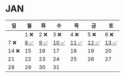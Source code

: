 # JAN
| 일   | 월                                                                      | 화                                                                      | 수                                                                          | 목                                                                         | 금                                                                       | 토                                                                        |
|-----|------------------------------------------------------------------------|------------------------------------------------------------------------|----------------------------------------------------------------------------|---------------------------------------------------------------------------|-------------------------------------------------------------------------|--------------------------------------------------------------------------|
|     | 1 ❌                                                                    | 2 ❌                                                                    | 3 ❌                                                                        | 4 ❌                                                                       | 5 ❌                                                                     | 6  ❌                                                                     |
| 7 ❌ | [8 ✅](https://github.com/farmJun/workout-farmJun/blob/main/january/8일) | [9 ✅](https://github.com/farmJun/workout-farmJun/blob/main/january/9일) | [ 10 ✅ ](https://github.com/farmJun/workout-farmJun/blob/main/january/10일) | [11 ✅]((https://github.com/farmJun/workout-farmJun/blob/main/january/11일)) | [12 ✅](https://github.com/farmJun/workout-farmJun/blob/main/january/12일) | [13 ✅](https://github.com/farmJun/workout-farmJun/blob/main/january/13일) |
| 14   ❌  | 15                                                                     | 16                                                                     | 17                                                                         | 18                                                                        | 19                                                                      | 20                                                                       |
| 21  | 22                                                                     | 23                                                                     | 24                                                                         | 25                                                                        | 26                                                                      | 27                                                                       |
| 28  | 29                                                                     | 30                                                                     | 31                                                                         |                                                                           |                                                                         |                                                                          |
